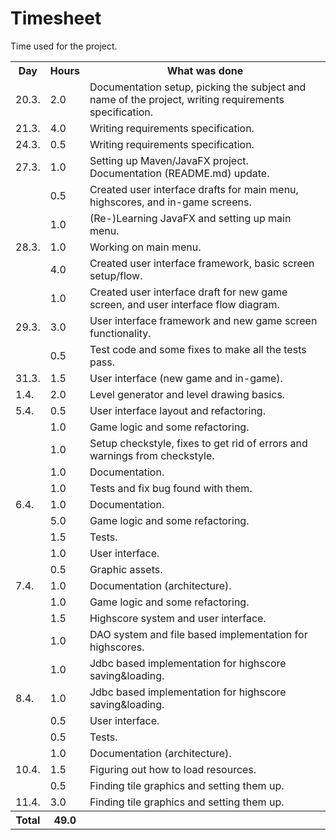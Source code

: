 # Timesheet

Time used for the project.

<table>
  <tr><th>Day</th><th>Hours</th><th>What was done</th></tr>
  <tr><td>20.3.</td><td> 2.0</td><td>Documentation setup, picking the subject and name of the project, writing requirements specification.</td></tr>
  <tr><td>21.3.</td><td> 4.0</td><td>Writing requirements specification.</td></tr>
  <tr><td>24.3.</td><td> 0.5</td><td>Writing requirements specification.</td></tr>
  <tr><td>27.3.</td><td> 1.0</td><td>Setting up Maven/JavaFX project. Documentation (README.md) update.</td></tr>
  <tr><td>     </td><td> 0.5</td><td>Created user interface drafts for main menu, highscores, and in-game screens.</td></tr>
  <tr><td>     </td><td> 1.0</td><td>(Re-)Learning JavaFX and setting up main menu.</td></tr>
  <tr><td>28.3.</td><td> 1.0</td><td>Working on main menu.</td></tr>
  <tr><td>     </td><td> 4.0</td><td>Created user interface framework, basic screen setup/flow.</td></tr>
  <tr><td>     </td><td> 1.0</td><td>Created user interface draft for new game screen, and user interface flow diagram.</td></tr>
  <tr><td>29.3.</td><td> 3.0</td><td>User interface framework and new game screen functionality.</td></tr>
  <tr><td>     </td><td> 0.5</td><td>Test code and some fixes to make all the tests pass.</td></tr>
  <tr><td>31.3.</td><td> 1.5</td><td>User interface (new game and in-game).</td></tr>
  <tr><td> 1.4.</td><td> 2.0</td><td>Level generator and level drawing basics.</td></tr>
  <tr><td> 5.4.</td><td> 0.5</td><td>User interface layout and refactoring.</td></tr>
  <tr><td>     </td><td> 1.0</td><td>Game logic and some refactoring.</td></tr>
  <tr><td>     </td><td> 1.0</td><td>Setup checkstyle, fixes to get rid of errors and warnings from checkstyle.</td></tr>
  <tr><td>     </td><td> 1.0</td><td>Documentation.</td></tr>
  <tr><td>     </td><td> 1.0</td><td>Tests and fix bug found with them.</td></tr>
  <tr><td> 6.4.</td><td> 1.0</td><td>Documentation.</td></tr>
  <tr><td>     </td><td> 5.0</td><td>Game logic and some refactoring.</td></tr>
  <tr><td>     </td><td> 1.5</td><td>Tests.</td></tr>
  <tr><td>     </td><td> 1.0</td><td>User interface.</td></tr>
  <tr><td>     </td><td> 0.5</td><td>Graphic assets.</td></tr>
  <tr><td> 7.4.</td><td> 1.0</td><td>Documentation (architecture).</td></tr>
  <tr><td>     </td><td> 1.0</td><td>Game logic and some refactoring.</td></tr>
  <tr><td>     </td><td> 1.5</td><td>Highscore system and user interface.</td></tr>
  <tr><td>     </td><td> 1.0</td><td>DAO system and file based implementation for highscores.</td></tr>
  <tr><td>     </td><td> 1.0</td><td>Jdbc based implementation for highscore saving&loading.</td></tr>
  <tr><td> 8.4.</td><td> 1.0</td><td>Jdbc based implementation for highscore saving&loading.</td></tr>
  <tr><td>     </td><td> 0.5</td><td>User interface.</td></tr>
  <tr><td>     </td><td> 0.5</td><td>Tests.</td></tr>
  <tr><td>     </td><td> 1.0</td><td>Documentation (architecture).</td></tr>
  <tr><td>10.4.</td><td> 1.5</td><td>Figuring out how to load resources.</td></tr>
  <tr><td>     </td><td> 0.5</td><td>Finding tile graphics and setting them up.</td></tr>
  <tr><td>11.4.</td><td> 3.0</td><td>Finding tile graphics and setting them up.</td></tr>
  <tr><th>Total</th><th>49.0</th><th></th></tr>
</table>
